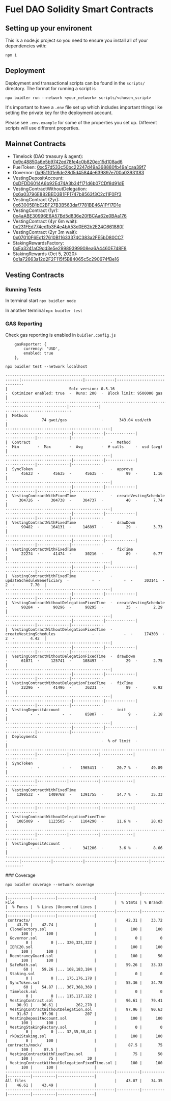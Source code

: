 # Fuel DAO Solidity Smart Contracts

## Setting up your environent

This is a node.js project so you need to ensure you install all of your dependencies with:

```
npm i
```

## Deployment

Deployment and transactional scripts can be found in the `scripts/` directory. The format for running a script is

```
npx buidler run --network <your_network> scripts/<chosen_script>
```

It's important to have a `.env` file set up which includes important things like setting the private key for the deployment account.

Please see `.env.example` for some of the properties you set up. Different scripts will use different properties.

## Mainnet Contracts

* Timelock (DAO treasury & agent): [0x9c48850a6e5b9742ed78fe4c0b820ec15d108ad6](https://etherscan.io/address/0x9c48850a6e5b9742ed78fe4c0b820ec15d108ad6)
* FuelToken: [0xc57d533c50bc22247d49a368880fb49a1caa39f7](https://etherscan.io/address/0xc57d533c50bc22247d49a368880fb49a1caa39f7)
* Governor: [0x951101e8de28d5d45844e639897e700a03931f83](https://etherscan.io/address/0x951101e8de28d5d45844e639897e700a03931f83)
* VestingDepositAccount: [0xDFDD6014A6b92Ed74A3b34f171d6b07CDf8d91dE](https://etherscan.io/address/0xDFDD6014A6b92Ed74A3b34f171d6b07CDf8d91dE)
* VestingContractWithoutDelegation: [0x6a03796E882BED3B1FF1747b8563f3C2c11F0Ff3](https://etherscan.io/address/0x6a03796E882BED3B1FF1747b8563f3C2c11F0Ff3)
* VestingContract (2yr): [0x63005B1bE2BF27B3B563daf7781BE46A1Ff17D1e](https://etherscan.io/address/0x63005B1bE2BF27B3B563daf7781BE46A1Ff17D1e)
* VestingContract (1yr): [0x4aABE30996E6A57Bd5d836e20fBCAa62e0BAa176](https://etherscan.io/address/0x4aABE30996E6A57Bd5d836e20fBCAa62e0BAa176)
* VestingContract (4yr 6m wait): [0x231FEd774ed1b3F4e4bA53d0E62b2E24C661880f](https://etherscan.io/address/0x231FEd774ed1b3F4e4bA53d0E62b2E24C661880f)
* VestingContract (2yr 3m wait): [0x07010F6Ec127610B11633374C383a2FE5bD80CC7](https://etherscan.io/address/0x07010F6Ec127610B11633374C383a2FE5bD80CC7)
* StakingRewardsFactory: [0xEa3241aC9dd3e5e29989399908ea6A4460E748F8](https://etherscan.io/address/0xEa3241aC9dd3e5e29989399908ea6A4460E748F8)
* StakingRewards (Oct 5, 2020): [0x1a72663a12d2F2F115f5B84065c5c290674fBe16](https://etherscan.io/address/0x1a72663a12d2F2F115f5B84065c5c290674fBe16)

## Vesting Contracts

### Running Tests

In terminal start `npx buidler node`

In another terminal `npx buidler test`

### GAS Reporting

Check gas reporting is enabled in `buidler.config.js`
```
    gasReporter: {
        currency: 'USD',
        enabled: true
    },
```

`npx buidler test --network localhost`

```
·---------------------------------------------------------------------------|---------------------------|-------------|----------------------------·
|                           Solc version: 0.5.16                            ·  Optimizer enabled: true  ·  Runs: 200  ·  Block limit: 9500000 gas  │
············································································|···························|·············|·····························
|  Methods                                                                  ·               74 gwei/gas               ·       343.04 usd/eth       │
··············································|·····························|·············|·············|·············|··············|··············
|  Contract                                   ·  Method                     ·  Min        ·  Max        ·  Avg        ·  # calls     ·  usd (avg)  │
··············································|·····························|·············|·············|·············|··············|··············
|  SyncToken                                  ·  approve                    ·      45623  ·      45635  ·      45635  ·          99  ·       1.16  │
··············································|·····························|·············|·············|·············|··············|··············
|  VestingContractWithFixedTime               ·  createVestingSchedule      ·     304726  ·     304738  ·     304737  ·          40  ·       7.74  │
··············································|·····························|·············|·············|·············|··············|··············
|  VestingContractWithFixedTime               ·  drawDown                   ·      99482  ·     164131  ·     146897  ·          29  ·       3.73  │
··············································|·····························|·············|·············|·············|··············|··············
|  VestingContractWithFixedTime               ·  fixTime                    ·      22274  ·      41474  ·      30216  ·          89  ·       0.77  │
··············································|·····························|·············|·············|·············|··············|··············
|  VestingContractWithFixedTime               ·  updateScheduleBeneficiary  ·          -  ·          -  ·     303141  ·           2  ·       7.70  │
··············································|·····························|·············|·············|·············|··············|··············
|  VestingContractWithoutDelegationFixedTime  ·  createVestingSchedule      ·      90284  ·      90296  ·      90295  ·          35  ·       2.29  │
··············································|·····························|·············|·············|·············|··············|··············
|  VestingContractWithoutDelegationFixedTime  ·  createVestingSchedules     ·          -  ·          -  ·     174303  ·           2  ·       4.42  │
··············································|·····························|·············|·············|·············|··············|··············
|  VestingContractWithoutDelegationFixedTime  ·  drawDown                   ·      61071  ·     125741  ·     108497  ·          29  ·       2.75  │
··············································|·····························|·············|·············|·············|··············|··············
|  VestingContractWithoutDelegationFixedTime  ·  fixTime                    ·      22296  ·      41496  ·      36231  ·          89  ·       0.92  │
··············································|·····························|·············|·············|·············|··············|··············
|  VestingDepositAccount                      ·  init                       ·          -  ·          -  ·      85807  ·           9  ·       2.18  │
··············································|·····························|·············|·············|·············|··············|··············
|  Deployments                                                              ·                                         ·  % of limit  ·             │
············································································|·············|·············|·············|··············|··············
|  SyncToken                                                                ·          -  ·          -  ·    1965411  ·      20.7 %  ·      49.89  │
············································································|·············|·············|·············|··············|··············
|  VestingContractWithFixedTime                                             ·    1390532  ·    1409768  ·    1391755  ·      14.7 %  ·      35.33  │
············································································|·············|·············|·············|··············|··············
|  VestingContractWithoutDelegationFixedTime                                ·    1085009  ·    1123505  ·    1104290  ·      11.6 %  ·      28.03  │
············································································|·············|·············|·············|··············|··············
|  VestingDepositAccount                                                    ·          -  ·          -  ·     341206  ·       3.6 %  ·       8.66  │
·---------------------------------------------------------------------------|-------------|-------------|-------------|--------------|-------------·
```

### Coverage

`npx buidler coverage --network coverage`

```
------------------------------------------------|----------|----------|----------|----------|----------------|
File                                            |  % Stmts | % Branch |  % Funcs |  % Lines |Uncovered Lines |
------------------------------------------------|----------|----------|----------|----------|----------------|
 contracts/                                     |    42.31 |    33.72 |    43.75 |    42.74 |                |
  CloneFactory.sol                              |      100 |      100 |      100 |      100 |                |
  Governor.sol                                  |        0 |        0 |        0 |        0 |... 320,321,322 |
  IERC20.sol                                    |      100 |      100 |      100 |      100 |                |
  ReentrancyGuard.sol                           |      100 |       50 |      100 |      100 |                |
  SafeMath.sol                                  |    59.26 |    33.33 |       60 |    59.26 |... 168,183,184 |
  Staking.sol                                   |        0 |        0 |        0 |        0 |... 175,176,178 |
  SyncToken.sol                                 |    55.36 |    34.78 |       60 |    54.87 |... 367,368,369 |
  Timelock.sol                                  |        0 |        0 |        0 |        0 |... 115,117,122 |
  VestingContract.sol                           |    96.61 |    79.41 |    90.91 |    96.61 |        262,270 |
  VestingContractWithoutDelegation.sol          |    97.96 |    90.63 |    91.67 |    97.96 |            207 |
  VestingDepositAccount.sol                     |      100 |      100 |      100 |      100 |                |
  VestingStakingFactory.sol                     |        0 |        0 |        0 |        0 |... 32,35,38,41 |
  rkDaiStaking.sol                              |      100 |      100 |        0 |      100 |                |
 contracts/mock/                                |     87.5 |       75 |      100 |     87.5 |                |
  VestingContractWithFixedTime.sol              |       75 |       50 |      100 |       75 |             30 |
  VestingContractWithoutDelegationFixedTime.sol |      100 |      100 |      100 |      100 |                |
------------------------------------------------|----------|----------|----------|----------|----------------|
All files                                       |    43.07 |    34.35 |    46.61 |    43.49 |                |
------------------------------------------------|----------|----------|----------|----------|----------------|
```
